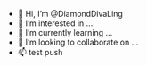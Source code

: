 - 👋 Hi, I’m @DiamondDivaLing
- 👀 I’m interested in ...
- 🌱 I’m currently learning ...
- 💞️ I’m looking to collaborate on ...
- 📫 test push

<!---
DiamondDivaLing/DiamondDivaLing is a ✨ special ✨ repository because its `README.md` (this file) appears on your GitHub profile.
You can click the Preview link to take a look at your changes.
--->
